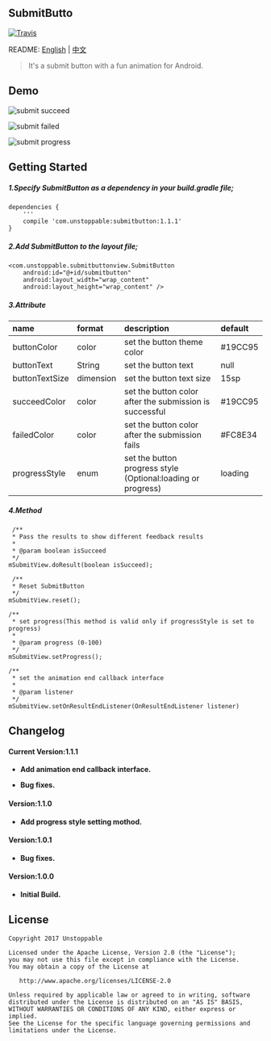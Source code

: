 ## SubmitButto

[![Travis](https://img.shields.io/badge/download-1.0.1-brightgreen.svg)](https://bintray.com/unstoppable/maven/submitbutton/1.0.1)


README: [English](https://github.com/Someonewow/SubmitButton/blob/master/README.md) | [中文](https://github.com/Someonewow/SubmitButton/blob/master/README-zh.md)


>It's a submit button with a fun animation for Android.

## Demo

![submit succeed](https://raw.githubusercontent.com/Someonewow/SubmitButton/master/screens/submitbutton_succeed.gif)

![submit failed](https://raw.githubusercontent.com/Someonewow/SubmitButton/master/screens/submitbutton_failed.gif)

![submit progress](https://raw.githubusercontent.com/Someonewow/SubmitButton/master/screens/submitbutton_progress.gif)

## Getting Started

##### 1.Specify SubmitButton as a dependency in your build.gradle file;

	dependencies {
		'''
    	compile 'com.unstoppable:submitbutton:1.1.1'
	}

##### 2.Add SubmitButton to the layout file;

	<com.unstoppable.submitbuttonview.SubmitButton
        android:id="@+id/submitbutton"
        android:layout_width="wrap_content"
        android:layout_height="wrap_content" />

##### 3.Attribute

| name          | format   | description                                           |default  |    
|:--------------|:-----    |:------------------------------------------------------|:--------|
|buttonColor    |color     |set the button theme color                             |#19CC95  |
|buttonText     |String    |set the button text                                    |null     |
|buttonTextSize |dimension |set the button text size                               |15sp     |
|succeedColor   |color     |set the button color after the submission is successful|#19CC95  |
|failedColor    |color     |set the button color after the submission fails        |#FC8E34  |
|progressStyle  |enum      |set the button progress style (Optional:loading or progress) |loading|

##### 4.Method
	
	 /**
     * Pass the results to show different feedback results
     *
     * @param boolean isSucceed 
     */
	mSubmitView.doResult(boolean isSucceed);

	 /**
     * Reset SubmitButton 
     */
	mSubmitView.reset();

    /**
     * set progress(This method is valid only if progressStyle is set to progress)
     *
     * @param progress (0-100)
     */
    mSubmitView.setProgress();

    /**
     * set the animation end callback interface
     *
     * @param listener
     */
    mSubmitView.setOnResultEndListener(OnResultEndListener listener)

## Changelog

#### Current Version:1.1.1

- **Add animation end callback interface.**

- **Bug fixes.**

#### Version:1.1.0

- **Add progress style setting mothod.**

#### Version:1.0.1

- **Bug fixes.**

#### Version:1.0.0

- **Initial Build.**

## License

	Copyright 2017 Unstoppable

	Licensed under the Apache License, Version 2.0 (the "License");
	you may not use this file except in compliance with the License.
	You may obtain a copy of the License at

	   http://www.apache.org/licenses/LICENSE-2.0

	Unless required by applicable law or agreed to in writing, software
	distributed under the License is distributed on an "AS IS" BASIS,
	WITHOUT WARRANTIES OR CONDITIONS OF ANY KIND, either express or implied.
	See the License for the specific language governing permissions and
	limitations under the License.
